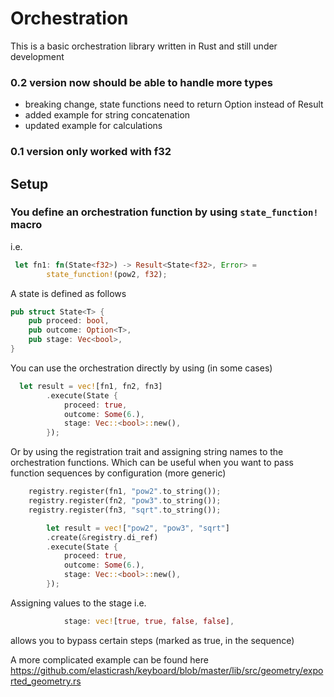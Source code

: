 # Orchestration

This is a basic orchestration library written in Rust and still under development

### 0.2 version now should be able to handle more types

* breaking change, state functions need to return Option instead of Result
* added example for string concatenation
* updated example for calculations

### 0.1 version only worked with f32

## Setup

### You define an orchestration function by using `state_function!` macro

i.e.

``` rust
 let fn1: fn(State<f32>) -> Result<State<f32>, Error> =
        state_function!(pow2, f32);
```

A state is defined as follows

``` rust
pub struct State<T> {
    pub proceed: bool,
    pub outcome: Option<T>,
    pub stage: Vec<bool>,
}
```

You can use the orchestration directly by using (in some cases)

``` rust
  let result = vec![fn1, fn2, fn3]
        .execute(State {
            proceed: true,
            outcome: Some(6.),
            stage: Vec::<bool>::new(),
        });
```

Or by using the registration trait and assigning string names to the orchestration functions.
Which can be useful when you want to pass function sequences by configuration (more generic)

``` rust
    registry.register(fn1, "pow2".to_string());
    registry.register(fn2, "pow3".to_string());
    registry.register(fn3, "sqrt".to_string());

        let result = vec!["pow2", "pow3", "sqrt"]
        .create(&registry.di_ref)
        .execute(State {
            proceed: true,
            outcome: Some(6.),
            stage: Vec::<bool>::new(),
        });
```

Assigning values to the stage i.e.

```rust
            stage: vec![true, true, false, false],
``` 

allows you to bypass certain steps (marked as true, in the sequence) 


A more complicated example can be found here
https://github.com/elasticrash/keyboard/blob/master/lib/src/geometry/exported_geometry.rs
